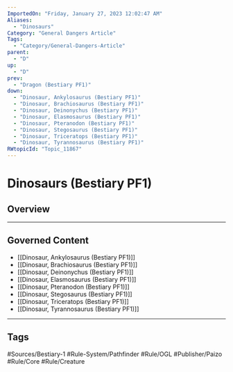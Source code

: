 ```yaml
---
ImportedOn: "Friday, January 27, 2023 12:02:47 AM"
Aliases:
  - "Dinosaurs"
Category: "General Dangers Article"
Tags:
  - "Category/General-Dangers-Article"
parent:
  - "D"
up:
  - "D"
prev:
  - "Dragon (Bestiary PF1)"
down:
  - "Dinosaur, Ankylosaurus (Bestiary PF1)"
  - "Dinosaur, Brachiosaurus (Bestiary PF1)"
  - "Dinosaur, Deinonychus (Bestiary PF1)"
  - "Dinosaur, Elasmosaurus (Bestiary PF1)"
  - "Dinosaur, Pteranodon (Bestiary PF1)"
  - "Dinosaur, Stegosaurus (Bestiary PF1)"
  - "Dinosaur, Triceratops (Bestiary PF1)"
  - "Dinosaur, Tyrannosaurus (Bestiary PF1)"
RWtopicId: "Topic_11867"
---
```

# Dinosaurs (Bestiary PF1)
## Overview
---
## Governed Content
- [[Dinosaur, Ankylosaurus (Bestiary PF1)]]
- [[Dinosaur, Brachiosaurus (Bestiary PF1)]]
- [[Dinosaur, Deinonychus (Bestiary PF1)]]
- [[Dinosaur, Elasmosaurus (Bestiary PF1)]]
- [[Dinosaur, Pteranodon (Bestiary PF1)]]
- [[Dinosaur, Stegosaurus (Bestiary PF1)]]
- [[Dinosaur, Triceratops (Bestiary PF1)]]
- [[Dinosaur, Tyrannosaurus (Bestiary PF1)]]


---
## Tags
#Sources/Bestiary-1 #Rule-System/Pathfinder #Rule/OGL #Publisher/Paizo #Rule/Core #Rule/Creature

